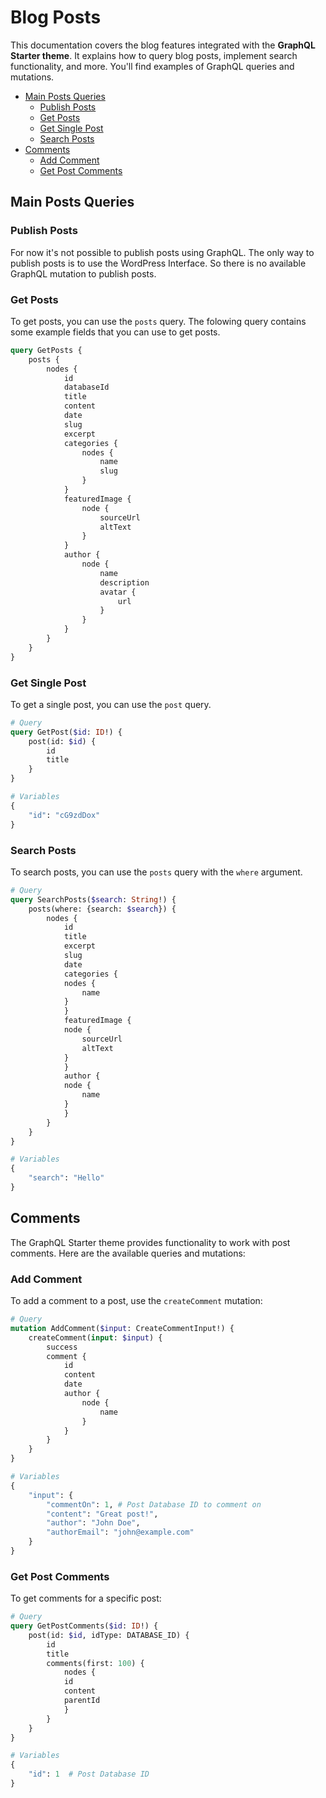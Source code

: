 <h1>Blog Posts</h1>

This documentation covers the blog features integrated with the **GraphQL Starter theme**. It explains how to query blog posts, implement search functionality, and more. You'll find examples of GraphQL queries and mutations.

- [Main Posts Queries](#main-posts-queries)
  - [Publish Posts](#publish-posts)
  - [Get Posts](#get-posts)
  - [Get Single Post](#get-single-post)
  - [Search Posts](#search-posts)
- [Comments](#comments)
  - [Add Comment](#add-comment)
  - [Get Post Comments](#get-post-comments)

## Main Posts Queries

### Publish Posts

For now it's not possible to publish posts using GraphQL. The only way to publish posts is to use the WordPress Interface.
So there is no available GraphQL mutation to publish posts.

### Get Posts

To get posts, you can use the `posts` query. The folowing query contains some example fields that you can use to get posts.

```graphql
query GetPosts {
    posts {
        nodes {
            id
            databaseId
            title
            content
            date
            slug
            excerpt
            categories {
                nodes {
                    name
                    slug
                }
            }
            featuredImage {
                node {
                    sourceUrl
                    altText
                }
            }
            author {
                node {
                    name
                    description
                    avatar {
                        url
                    }
                }
            }
        }
    }
}
```

### Get Single Post

To get a single post, you can use the `post` query.

```graphql
# Query
query GetPost($id: ID!) {
    post(id: $id) {
        id
        title
    }
}

# Variables
{
    "id": "cG9zdDox"
}
```

### Search Posts

To search posts, you can use the `posts` query with the `where` argument.

```graphql
# Query
query SearchPosts($search: String!) {
    posts(where: {search: $search}) {
        nodes {
            id
            title
            excerpt
            slug
            date
            categories {
            nodes {
                name
            }
            }
            featuredImage {
            node {
                sourceUrl
                altText
            }
            }
            author {
            node {
                name
            }
            }
        }
    }
}

# Variables
{
    "search": "Hello"
}
```

## Comments

The GraphQL Starter theme provides functionality to work with post comments. Here are the available queries and mutations:

### Add Comment
To add a comment to a post, use the `createComment` mutation:

```graphql
# Query
mutation AddComment($input: CreateCommentInput!) {
    createComment(input: $input) {
        success
        comment {
            id
            content
            date
            author {
                node {
                    name
                }
            }
        }
    }
}

# Variables
{
    "input": {
        "commentOn": 1, # Post Database ID to comment on
        "content": "Great post!",
        "author": "John Doe",
        "authorEmail": "john@example.com"
    }
}
```

### Get Post Comments
To get comments for a specific post:

```graphql
# Query
query GetPostComments($id: ID!) {
    post(id: $id, idType: DATABASE_ID) {
        id
        title
        comments(first: 100) {
            nodes {
            id
            content
            parentId
            }
        }
    }
}

# Variables
{
    "id": 1  # Post Database ID
}
```